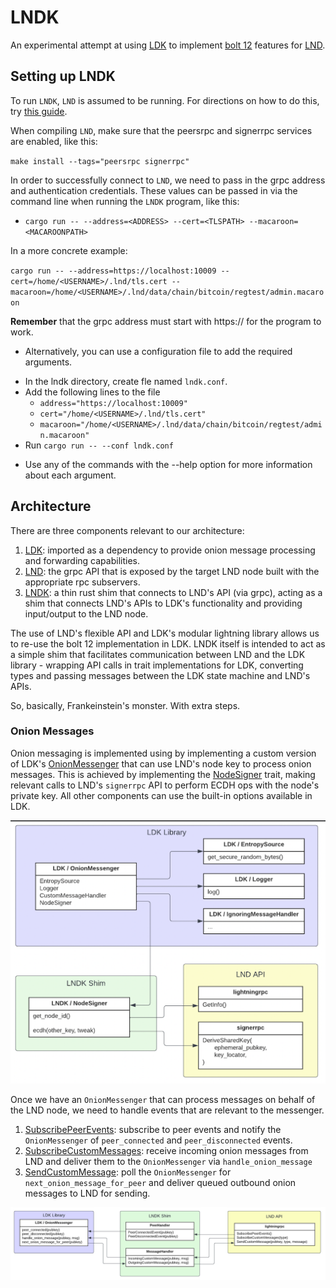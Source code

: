 # LNDK

An experimental attempt at using [LDK](https://github.com/lightningdevkit/rust-lightning) to implement [bolt 12](https://github.com/lightning/bolts/pull/798) features for [LND](https://github.com/lightningnetwork/lnd).

## Setting up LNDK

To run `LNDK`, `LND` is assumed to be running. For directions on how to do this, try [this guide](https://docs.lightning.engineering/lightning-network-tools/lnd/run-lnd).

When compiling `LND`, make sure that the peersrpc and signerrpc services are enabled, like this:

`make install --tags="peersrpc signerrpc"`

In order to successfully connect to `LND`, we need to pass in the grpc address and authentication credentials. These values can be passed in via the command line when running the `LNDK` program, like this:

- `cargo run -- --address=<ADDRESS> --cert=<TLSPATH> --macaroon=<MACAROONPATH>`


In a more concrete example:

`cargo run -- --address=https://localhost:10009 --cert=/home/<USERNAME>/.lnd/tls.cert --macaroon=/home/<USERNAME>/.lnd/data/chain/bitcoin/regtest/admin.macaroon`

**Remember** that the grpc address must start with https:// for the program to work.

- Alternatively, you can use a configuration file to add the required arguments.

* In the lndk directory, create fle named `lndk.conf`.
* Add the following lines to the file 
  * `address="https://localhost:10009"` 
  * `cert="/home/<USERNAME>/.lnd/tls.cert"`
  * `macaroon="/home/<USERNAME>/.lnd/data/chain/bitcoin/regtest/admin.macaroon"`
* Run `cargo run -- --conf lndk.conf`

- Use any of the commands with the --help option for more information about each argument.

## Architecture
There are three components relevant to our architecture:

1. [LDK](https://github.com/lightningdevkit/rust-lightning): imported as a dependency to provide onion message processing and forwarding capabilities.
2. [LND](https://github.com/lightningnetwork/lnd): the grpc API that is exposed by the target LND node built with the appropriate rpc subservers.
3. [LNDK](https://github.com/carlaKC/lndk): a thin rust shim that connects to LND's API (via grpc), acting as a shim that connects LND's APIs to LDK's functionality and providing input/output to the LND node.

The use of LND's flexible API and LDK's modular lightning library allows us to re-use the bolt 12 implementation in LDK. LNDK itself is intended to act as a simple shim that facilitates communication between LND and the LDK library - wrapping API calls in trait implementations for LDK, converting types and passing messages between the LDK state machine and LND's APIs.

So, basically, Frankeinstein's monster. With extra steps.

### Onion Messages
Onion messaging is implemented using by implementing a custom version of LDK's [OnionMessenger](https://github.com/lightningdevkit/rust-lightning/blob/435b3b480283e40f7b8a945eff6465438f39cd5b/lightning/src/onion_message/messenger.rs#L106) that can use LND's node key to process onion messages. This is achieved by implementing the [NodeSigner](https://github.com/lightningdevkit/rust-lightning/blob/fac5373687a4c7919c8639744dc712d922082cc3/lightning/src/chain/keysinterface.rs#L452) trait, making relevant calls to LND's `signerrpc` API to perform ECDH ops with the node's private key. All other components can use the built-in options available in LDK.

![Onion messenger](docs/arch-onionmessenger.png)

Once we have an `OnionMessenger` that can process messages on behalf of the LND node, we need to handle events that are relevant to the messenger. 
1. [SubscribePeerEvents](https://lightning.engineering/api-docs/api/lnd/lightning/subscribe-peer-events#grpc): subscribe to peer events and notify the `OnionMessenger` of `peer_connected` and `peer_disconnected` events.
2. [SubscribeCustomMessages](https://lightning.engineering/api-docs/api/lnd/lightning/subscribe-custom-messages#grpc): receive incoming onion messages from LND and deliver them to the `OnionMessenger` via `handle_onion_message`
3. [SendCustomMessage](https://lightning.engineering/api-docs/api/lnd/lightning/send-custom-message#grpc): poll the `OnionMessenger` for `next_onion_message_for_peer` and deliver queued outbound onion messages to LND for sending. 

![Onion message processing](docs/arch-onionmessageflow.png)
